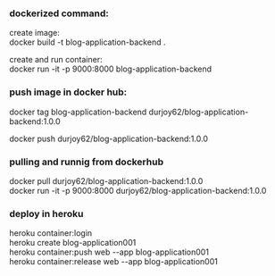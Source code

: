 ### dockerized command:

create image:  
docker build -t blog-application-backend .

create and run container:  
docker run -it -p 9000:8000 blog-application-backend

### push image in docker hub:

docker tag blog-application-backend durjoy62/blog-application-backend:1.0.0

docker push durjoy62/blog-application-backend:1.0.0

### pulling and runnig from dockerhub

docker pull durjoy62/blog-application-backend:1.0.0  
docker run -it -p 9000:8000 durjoy62/blog-application-backend:1.0.0

### deploy in heroku

heroku container:login  
heroku create blog-application001  
heroku container:push web --app blog-application001  
heroku container:release web --app blog-application001
